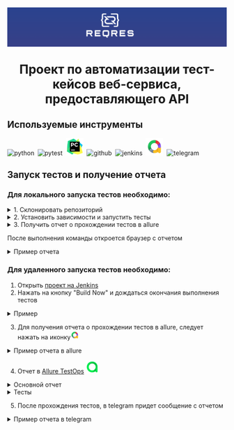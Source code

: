 <h1 align="center"> <img src="resources/images/reqres-logo.png">

Проект по автоматизации тест-кейсов веб-сервиса, предоставляющего API </h1>

## Используемые инструменты

<div>
<img src="https://user-images.githubusercontent.com/25181517/183423507-c056a6f9-1ba8-4312-a350-19bcbc5a8697.png" title="python" alt="python" width="40" height="40"/>&nbsp  
<img src="https://user-images.githubusercontent.com/25181517/184117132-9e89a93b-65fb-47c3-91e7-7d0f99e7c066.png" title="pytest" alt="pytest" width="40" height="40"/>&nbsp  
<img src="https://raw.githubusercontent.com/devicons/devicon/master/icons/pycharm/pycharm-original.svg" title="pycharm" alt="pycharm" width="40" height="40"/>&nbsp 
<img src="https://img.icons8.com/?size=100&id=3tC9EQumUAuq&format=png&color=000000" title="github" alt="github" width="40" height="40"/>&nbsp  
<img src="https://user-images.githubusercontent.com/25181517/179090274-733373ef-3b59-4f28-9ecb-244bea700932.png" title="jenkins" alt="jenkins" width="40" height="40"/>&nbsp
<img src="/resources/images/allure-icon.png" title="allure" alt="allure" width="40" height="40"/>&nbsp
<img src="https://cdn-icons-png.flaticon.com/512/2111/2111646.png" title="telegram" alt="telegram" width="40" height="40"/>&nbsp
</div>

## Запуск тестов и получение отчета

### **Для локального запуска тестов необходимо:**

<details><summary>1. Склонировать репозиторий</summary>

```
https://github.com/yulya9999/reqres-project-tests.git
```

</details>

<details><summary>2. Установить зависимости и запустить тесты</summary>

```
python -m venv .venv
source .venv/bin/activate
pip install -r requirements.txt
pytest .
```

</details>

<details><summary>3. Получить отчет о прохождении тестов в allure</summary>

```
allure serve test/allure-results/
```

</details>

После выполнения команды откроется браузер с отчетом

<details><summary>Пример отчета</summary>

<img src="resources/images/allure-report-1.png">

</details>

### **Для удаленного запуска тестов необходимо:**

1. Открыть [проект на Jenkins](https://jenkins.autotests.cloud/job/reqres-project-tests-API/)
2. Нажать на кнопку "Build Now" и дождаться окончания выполнения тестов

<details><summary>Пример</summary>

<img src="resources/images/jenkins-build-now.png">

</details>

3. Для получения отчета о прохождении тестов в allure, следует нажать на
   иконку<img src="/resources/images/allure-icon.png" title="allure" alt="allure" width="20" height="20"/>

<details><summary>Пример отчета в allure</summary>

<img src="resources/images/allure-report-2.png">

</details>

4. Отчет в [Allure TestOps](https://allure.autotests.cloud/project/4436/dashboards) <img src="resources/images/AllureTestOps.png" width="30" height="30"  alt="Allure TestOps"/>

<details><summary>Основной отчет</summary>

<img src="resources/images/allure_tests-2.png">

</details>

<details><summary>Тесты</summary>

<img src="resources/images/allure_tests_keys.png">

</details>

5. После прохождения тестов, в telegram придет сообщение с отчетом

<details><summary>Пример отчета в telegram</summary>

<img src="resources/images/telegram-report.png" alt="report Telegram">

</details>
